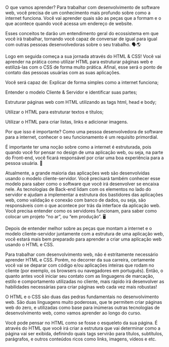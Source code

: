 O que vamos aprender?
Para trabalhar com desenvolvimento de software web, você precisa de um conhecimento mais profundo sobre como a internet funciona. Você vai aprender quais são as peças que a formam e o que acontece quando você acessa um endereço de website.

Esses conceitos te darão um entendimento geral do ecossistema em que você irá trabalhar, tornando você capaz de conversar de igual para igual com outras pessoas desenvolvedoras sobre o seu trabalho. 🗣🌎

Logo em seguida começa a sua jornada através do HTML & CSS! Você vai aprender na prática como utilizar HTML para estruturar páginas web e estilizá-las com o CSS de forma muito prática. Afinal, esse será o ponto de contato das pessoas usuárias com as suas aplicações.

Você será capaz de:
Explicar de forma simples como a internet funciona;

Entender o modelo Cliente & Servidor e identificar suas partes;

Estruturar páginas web com HTML utilizando as tags html, head e body;

Utilizar o HTML para estruturar textos e títulos;

Utilizar o HTML para criar listas, links e adicionar imagens.

Por que isso é importante?
Como uma pessoa desenvolvedora de software para a internet, conhecer o seu funcionamento é um requisito primordial.​

É importante ter uma noção sobre como a internet é estruturada, pois quando você for pensar no design de uma aplicação web, ou seja, na parte do Front-end, você ficará responsável por criar uma boa experiência para a pessoa usuária. 🔮

Atualmente, a grande maioria das aplicações web são desenvolvidas usando o modelo cliente-servidor. Você precisará também conhecer esse modelo para saber como o software que você irá desenvolver se encaixa nele. As tecnologias de Back-end lidam com os elementos no lado do servidor e ajudam a implementar a estrutura dos bastidores das aplicações web, como validação e conexão com banco de dados, ou seja, são responsáveis com o que acontece por trás da interface da aplicação web. Você precisa entender como os servidores funcionam, para saber como colocar um projeto “no ar”, ou “em produção”. 🖥

Depois de entender melhor sobre as peças que montam a internet e o modelo cliente-servidor juntamente com a estrutura de uma aplicação web, você estará mais bem preparado para aprender a criar uma aplicação web usando o HTML e CSS.​

Para trabalhar com desenvolvimento web, não é estritamente necessário aprender HTML e CSS. Porém, no decorrer da sua carreira, certamente você vai se deparar com código e/ou aplicações inteiras que rodam no cliente (por exemplo, os browsers ou navegadores em português). Então, o quanto antes você iniciar seu contato com as linguagens de marcação, estilo e comportamento utilizadas no cliente, mais rápido irá desenvolver as habilidades necessárias para criar páginas web cada vez mais robustas!

O HTML e o CSS são duas das pedras fundamentais no desenvolvimento web. São duas linguagens muito poderosas, que te permitem criar páginas web do zero, e utilizadas como base para inúmeras outras tecnologias de desenvolvimento web, como vamos aprender ao longo do curso.

Você pode pensar no HTML como se fosse o esqueleto da sua página. É através do HTML que você irá criar a estrutura que vai determinar como a página vai ser exibida, definindo quais tags servirão para títulos, subtítulos, parágrafos, e outros conteúdos ricos como links, imagens, vídeos e etc.